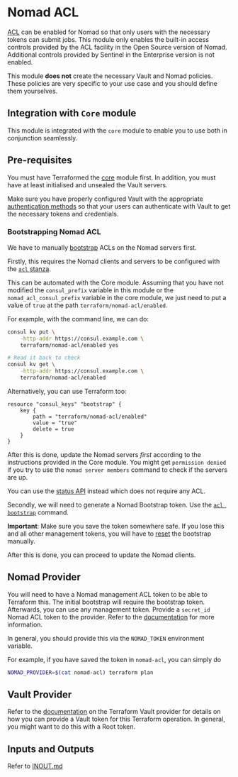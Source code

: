 # Nomad ACL

[ACL](https://www.nomadproject.io/guides/acl.html) can be enabled for Nomad so that only users
with the necessary tokens can submit jobs. This module only enables the built-in access controls
provided by the ACL facility in the Open Source version of Nomad. Additional controls provided
by Sentinel in the Enterprise version is not enabled.

This module __does not__ create the necessary Vault and Nomad policies. These policies are very
specific to your use case and you should define them yourselves.

## Integration with `Core` module

This module is integrated with the `core` module to enable you to use both in conjunction
seamlessly.

## Pre-requisites

You must have Terraformed the [core](../core) module first. In addition, you must have at least
initialised and unsealed the Vault servers.

Make sure you have properly configured Vault with the appropriate
[authentication methods](https://www.vaultproject.io/docs/auth/index.html) so that your users can
authenticate with Vault to get the necessary tokens and credentials.

### Bootstrapping Nomad ACL

We have to manually [bootstrap](https://www.nomadproject.io/guides/acl.html#bootstrapping-acls) ACLs
on the Nomad servers first.

Firstly, this requires the Nomad clients and servers to be configured with the
[`acl` stanza](https://www.nomadproject.io/docs/agent/configuration/acl.html#enabled).

This can be automated with the Core module. Assuming that you have not modified the
`consul_prefix` variable in this module or the `nomad_acl_consul_prefix` variable in the core
module, we just need to put a value of `true` at the path `terraform/nomad-acl/enabled`.

For example, with the command line, we can do:

```bash
consul kv put \
    -http-addr https://consul.example.com \
    terraform/nomad-acl/enabled yes

# Read it back to check
consul kv get \
    -http-addr https://consul.example.com \
    terraform/nomad-acl/enabled
```

Alternatively, you can use Terraform too:

```hcl
resource "consul_keys" "bootstrap" {
    key {
        path = "terraform/nomad-acl/enabled"
        value = "true"
        delete = true
    }
}
```

After this is done, update the Nomad servers _first_ according to the instructions provided
in the Core module. You might get `permission denied` if you try to use the `nomad server members`
command to check if the servers are up.

You can use the [status API](https://www.nomadproject.io/api/status.html) instead which does not
require any ACL.

Secondly, we will need to generate a Nomad Bootstrap token. Use the
[`acl bootstrap`](https://www.nomadproject.io/docs/commands/acl/bootstrap.html) command.

**Important**: Make sure you save the token somewhere safe. If you lose this and all other
management tokens, you will have to
[reset](https://www.nomadproject.io/guides/acl.html#resetting-acl-bootstrap) the bootstrap manually.

After this is done, you can proceed to update the Nomad clients.

## Nomad Provider

You will need to have a Nomad management ACL token to be able to Terraform this. The initial
bootstrap will require the bootstrap token. Afterwards, you can use any management token. Provide
a `secret_id` Nomad ACL token to the provider. Refer to the
[documentation](https://www.terraform.io/docs/providers/nomad/index.html) for more information.

In general, you should provide this via the `NOMAD_TOKEN` environment variable.

For example, if you have saved the token in `nomad-acl`, you can simply do

```bash
NOMAD_PROVIDER=$(cat nomad-acl) terraform plan
```

## Vault Provider

Refer to the [documentation](https://www.terraform.io/docs/providers/vault/index.html) on the
Terraform Vault provider for details on how you can provide a Vault token for this Terraform
operation. In general, you might want to do this with a Root token.

## Inputs and Outputs

Refer to [INOUT.md](INOUT.md)
